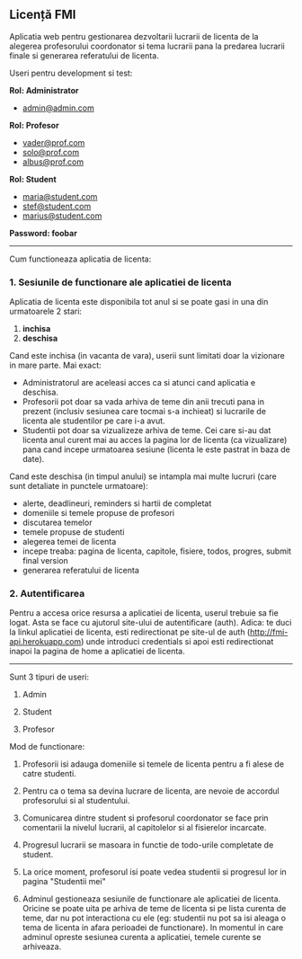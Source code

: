 ## Licență FMI

Aplicatia web pentru gestionarea dezvoltarii lucrarii de licenta de la alegerea profesorului coordonator si tema lucrarii pana la predarea lucrarii finale si generarea referatului de licenta. 

Useri pentru development si test:

**Rol: Administrator**
* admin@admin.com

**Rol: Profesor**
* vader@prof.com
* solo@prof.com
* albus@prof.com

**Rol: Student**
* maria@student.com
* stef@student.com
* marius@student.com

**Password: foobar**

------

Cum functioneaza aplicatia de licenta:


### 1. Sesiunile de functionare ale aplicatiei de licenta

Aplicatia de licenta este disponibila tot anul si se poate gasi in una din urmatoarele 2 stari:
1. **inchisa**
2. **deschisa**

Cand este inchisa (in vacanta de vara), userii sunt limitati doar la vizionare in mare parte.
Mai exact:
* Administratorul are aceleasi acces ca si atunci cand aplicatia e deschisa.
* Profesorii pot doar sa vada arhiva de teme din anii trecuti pana in prezent (inclusiv sesiunea care tocmai s-a inchieat) si lucrarile de licenta ale studentilor pe care i-a avut.
* Studentii pot doar sa vizualizeze arhiva de teme. Cei care si-au dat licenta anul curent mai au acces la pagina lor de licenta (ca vizualizare) pana cand incepe urmatoarea sesiune (licenta le este pastrat in baza de date).

Cand este deschisa (in timpul anului) se intampla mai multe lucruri (care sunt detaliate in punctele urmatoare):
- alerte, deadlineuri, reminders si hartii de completat
- domeniile si temele propuse de profesori
- discutarea temelor
- temele propuse de studenti
- alegerea temei de licenta
- incepe treaba: pagina de licenta, capitole, fisiere, todos, progres, submit final version
- generarea referatului de licenta


### 2. Autentificarea

Pentru a accesa orice resursa a aplicatiei de licenta, userul trebuie sa fie logat. Asta se face cu ajutorul site-ului de autentificare (auth). Adica: te duci la linkul aplicatiei de licenta, esti redirectionat pe site-ul de auth (http://fmi-api.herokuapp.com) unde introduci credentials si apoi esti redirectionat inapoi la pagina de home a aplicatiei de licenta.



------



Sunt 3 tipuri de useri:

1. Admin

2. Student

3. Profesor

Mod de functionare:

1. Profesorii isi adauga domeniile si temele de licenta pentru a fi alese de catre studenti.

2. Pentru ca o tema sa devina lucrare de licenta, are nevoie de accordul profesorului si al studentului.

3. Comunicarea dintre student si profesorul coordonator se face prin comentarii la nivelul lucrarii, al capitolelor si al fisierelor incarcate.

4. Progresul lucrarii se masoara in functie de todo-urile completate de student.

5. La orice moment, profesorul isi poate vedea studentii si progresul lor in pagina "Studentii mei" 

6. Adminul gestioneaza sesiunile de functionare ale aplicatiei de licenta. Oricine se poate uita pe arhiva de teme de licenta si pe lista curenta de teme, dar nu pot interactiona cu ele (eg: studentii nu pot sa isi aleaga o tema de licenta in afara perioadei de functionare). In momentul in care adminul opreste sesiunea curenta a aplicatiei, temele curente se arhiveaza.

